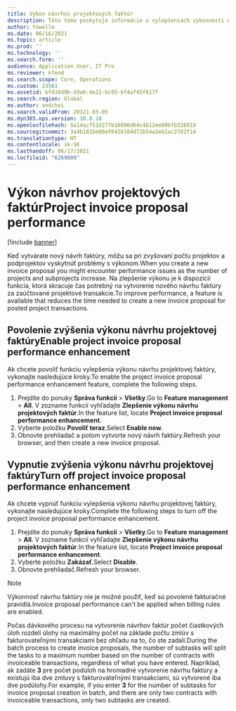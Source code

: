 ```yaml
---
title: Výkon návrhov projektových faktúr
description: Táto téma poskytuje informácie o vylepšeniach výkonnosti návrhov projektových faktúr.
author: Yowelle
ms.date: 06/16/2021
ms.topic: article
ms.prod: ''
ms.technology: ''
ms.search.form: ''
audience: Application User, IT Pro
ms.reviewer: kfend
ms.search.scope: Core, Operations
ms.custom: 23561
ms.assetid: bfd18d9b-d9a6-4e21-bc95-bf4af45f617f
ms.search.region: Global
ms.author: andchoi
ms.search.validFrom: 20121-03-05
ms.dyn365.ops.version: 10.0.18
ms.openlocfilehash: 5a14acf51d277b16896d64c4b12ee00bfb326910
ms.sourcegitcommit: 3a4b181be08ef0428104d72b54a3e61ac2782f14
ms.translationtype: HT
ms.contentlocale: sk-SK
ms.lasthandoff: 06/17/2021
ms.locfileid: "6269809"
---
```

# <a name="project-invoice-proposal-performance"></a><span data-ttu-id="ea1cd-103">Výkon návrhov projektových faktúr</span><span class="sxs-lookup"><span data-stu-id="ea1cd-103">Project invoice proposal performance</span></span>

[!include [banner](../includes/banner.md)]

<span data-ttu-id="ea1cd-104">Keď vytvárate nový návrh faktúry, môžu sa pri zvyšovaní počtu projektov a podprojektov vyskytnúť problémy s výkonom.</span><span class="sxs-lookup"><span data-stu-id="ea1cd-104">When you create a new invoice proposal you might encounter performance issues as the number of projects and subprojects increase.</span></span> <span data-ttu-id="ea1cd-105">Na zlepšenie výkonu je k dispozícii funkcia, ktorá skracuje čas potrebný na vytvorenie nového návrhu faktúry za zaúčtované projektové transakcie.</span><span class="sxs-lookup"><span data-stu-id="ea1cd-105">To improve performance, a feature is available that reduces the time needed to create a new invoice proposal for posted project transactions.</span></span>

## <a name="enable-project-invoice-proposal-performance-enhancement"></a><span data-ttu-id="ea1cd-106">Povolenie zvýšenia výkonu návrhu projektovej faktúry</span><span class="sxs-lookup"><span data-stu-id="ea1cd-106">Enable project invoice proposal performance enhancement</span></span>
<span data-ttu-id="ea1cd-107">Ak chcete povoliť funkciu vylepšenia výkonu návrhu projektovej faktúry, vykonajte nasledujúce kroky.</span><span class="sxs-lookup"><span data-stu-id="ea1cd-107">To enable the project invoice proposal performance enhancement feature, complete the following steps.</span></span>

1.  <span data-ttu-id="ea1cd-108">Prejdite do ponuky **Správa funkcií** > **Všetky**.</span><span class="sxs-lookup"><span data-stu-id="ea1cd-108">Go to **Feature management** > **All**.</span></span> <span data-ttu-id="ea1cd-109">V zozname funkcií vyhľadajte **Zlepšenie výkonu návrhu projektových faktúr**.</span><span class="sxs-lookup"><span data-stu-id="ea1cd-109">In the feature list, locate **Project invoice proposal performance enhancement**.</span></span>
2.  <span data-ttu-id="ea1cd-110">Vyberte položku **Povoliť teraz**.</span><span class="sxs-lookup"><span data-stu-id="ea1cd-110">Select **Enable now**.</span></span>
3.  <span data-ttu-id="ea1cd-111">Obnovte prehliadač a potom vytvorte nový návrh faktúry.</span><span class="sxs-lookup"><span data-stu-id="ea1cd-111">Refresh your browser, and then create a new invoice proposal.</span></span>

## <a name="turn-off-project-invoice-proposal-performance-enhancement"></a><span data-ttu-id="ea1cd-112">Vypnutie zvýšenia výkonu návrhu projektovej faktúry</span><span class="sxs-lookup"><span data-stu-id="ea1cd-112">Turn off project invoice proposal performance enhancement</span></span>
<span data-ttu-id="ea1cd-113">Ak chcete vypnúť funkciu vylepšenia výkonu návrhu projektovej faktúry, vykonajte nasledujúce kroky.</span><span class="sxs-lookup"><span data-stu-id="ea1cd-113">Complete the following steps to turn off the project invoice proposal performance enhancement.</span></span>

1.  <span data-ttu-id="ea1cd-114">Prejdite do ponuky **Správa funkcií** > **Všetky**.</span><span class="sxs-lookup"><span data-stu-id="ea1cd-114">Go to **Feature management** > **All**.</span></span> <span data-ttu-id="ea1cd-115">V zozname funkcií vyhľadajte **Zlepšenie výkonu návrhu projektových faktúr**.</span><span class="sxs-lookup"><span data-stu-id="ea1cd-115">In the feature list, locate **Project invoice proposal performance enhancement**.</span></span>
2.  <span data-ttu-id="ea1cd-116">Vyberte položku **Zakázať**.</span><span class="sxs-lookup"><span data-stu-id="ea1cd-116">Select **Disable**.</span></span>
3.  <span data-ttu-id="ea1cd-117">Obnovte prehliadač.</span><span class="sxs-lookup"><span data-stu-id="ea1cd-117">Refresh your browser.</span></span>

> [!NOTE]
> <span data-ttu-id="ea1cd-118">Výkonnosť návrhu faktúry nie je možné použiť, keď sú povolené fakturačné pravidlá.</span><span class="sxs-lookup"><span data-stu-id="ea1cd-118">Invoice proposal performance can't be applied when billing rules are enabled.</span></span>
> 
> <span data-ttu-id="ea1cd-119">Počas dávkového procesu na vytvorenie návrhov faktúr počet čiastkových úloh rozdelí úlohy na maximálny počet na základe počtu zmlúv s fakturovateľnými transakciami bez ohľadu na to, čo ste zadali.</span><span class="sxs-lookup"><span data-stu-id="ea1cd-119">During the batch process to create invoice proposals, the number of subtasks will split the tasks to a maximum number based on the number of contracts with invoiceable transactions, regardless of what you have entered.</span></span> <span data-ttu-id="ea1cd-120">Napríklad, ak zadáte **3** pre počet podúloh na hromadné vytvorenie návrhu faktúry a existujú iba dve zmluvy s fakturovateľnými transakciami, sú vytvorené iba dve podúlohy.</span><span class="sxs-lookup"><span data-stu-id="ea1cd-120">For example, if you enter **3** for the number of subtasks for invoice proposal creation in batch, and there are only two contracts with invoiceable transactions, only two subtasks are created.</span></span>
